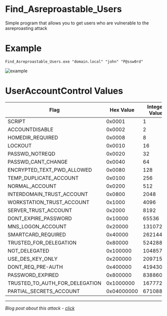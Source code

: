 # Find_Asreproastable_Users

Simple program that allows you to get users who are vulnerable to the asreproasting attack

# Example

```
Find_Asreproastable_Users.exe "domain.local" "john" "P@ssw0rd"
```

![example](https://user-images.githubusercontent.com/66217512/148661203-6de177aa-ff31-4f36-90ec-7cf80d326ce2.png)

# UserAccountControl Values

| Flag                           | Hex Value  | Integer Value |
| ------------------------------ | ---------- | ------------- |
| SCRIPT                         | 0x0001     | 1             |
| ACCOUNTDISABLE                 | 0x0002     | 2             |
| HOMEDIR_REQUIRED               | 0x0008     | 8             |
| LOCKOUT                        | 0x0010     | 16            |
| PASSWD_NOTREQD                 | 0x0020     | 32            |
| PASSWD_CANT_CHANGE             | 0x0040     | 64            |
| ENCRYPTED_TEXT_PWD_ALLOWED     | 0x0080     | 128           |
| TEMP_DUPLICATE_ACCOUNT         | 0x0100     | 256           |
| NORMAL_ACCOUNT                 | 0x0200     | 512           |
| INTERDOMAIN_TRUST_ACCOUNT      | 0x0800     | 2048          |
| WORKSTATION_TRUST_ACCOUNT      | 0x1000     | 4096          |
| SERVER_TRUST_ACCOUNT           | 0x2000     | 8192          |
| DONT_EXPIRE_PASSWORD           | 0x10000    | 65536         |
| MNS_LOGON_ACCOUNT              | 0x20000    | 131072        |
| SMARTCARD_REQUIRED             | 0x40000    | 262144        |
| TRUSTED_FOR_DELEGATION         | 0x80000    | 524288        |
| NOT_DELEGATED                  | 0x100000   | 1048576       |
| USE_DES_KEY_ONLY               | 0x200000   | 2097152       |
| DONT_REQ_PRE-AUTH              | 0x400000   | 4194304       |
| PASSWORD_EXPIRED               | 0x800000   | 8388608       |
| TRUSTED_TO_AUTH_FOR_DELEGATION | 0x1000000  | 16777216      |
| PARTIAL_SECRETS_ACCOUNT        | 0x04000000 | 67108864      |

***
_Blog post about this attack - [click](https://whoamins.github.io/active-directory/2022/01/09/asreproasting.html)_
